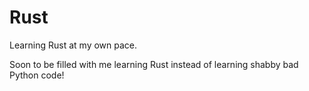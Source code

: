 # Rust
Learning Rust at my own pace.

Soon to be filled with me learning Rust instead of learning shabby bad Python code!